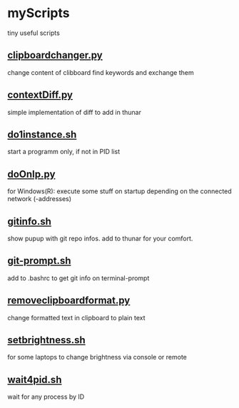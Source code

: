 # myScripts
tiny useful scripts


## [clipboardchanger.py](clipboardchanger.py)
change content of clibboard
find keywords and exchange them

## [contextDiff.py](contextDiff.py)
simple implementation of diff to add in thunar

## [do1instance.sh](do1instance.sh)
start a programm only, if not in PID list

## [doOnIp.py](doOnIp.py)
for Windows(R): execute some stuff on startup depending on the connected network (-addresses)

## [gitinfo.sh](gitinfo.sh)
show pupup with git repo infos. add to thunar for your comfort.

## [git-prompt.sh](git-prompt.sh)
add to .bashrc to get git info on terminal-prompt

## [removeclipboardformat.py](removeclipboardformat.py)
change formatted text in clipboard to plain text

## [setbrightness.sh](setbrightness.sh)
for some laptops to change brightness via console or remote

## [wait4pid.sh](wait4pid.sh)
wait for any process by ID


